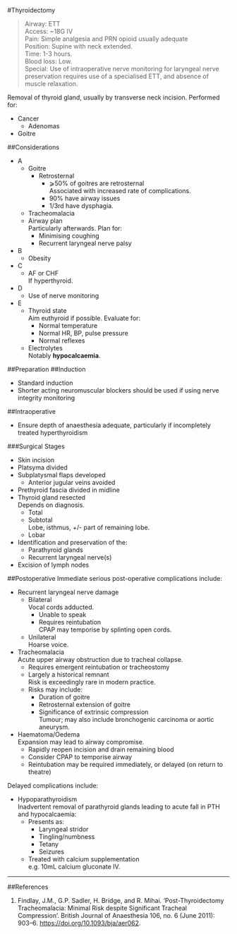 #Thyroidectomy
>Airway: ETT <br>
>Access: ~18G IV <br>
>Pain: Simple analgesia and PRN opioid usually adequate <br>
>Position: Supine with neck extended. <br>
>Time: 1-3 hours. <br>
>Blood loss: Low. <br>
>Special: Use of intraoperative nerve monitoring for laryngeal nerve preservation requires use of a specialised ETT, and absence of muscle relaxation. <br>


Removal of thyroid gland, usually by transverse neck incision. Performed for:
* Cancer
	* Adenomas
* Goitre

##Considerations
* A
	* Goitre
		* Retrosternal
			* ⩾50% of goitres are retrosternal  
			Associated with increased rate of complications.
			* 90% have airway issues
			* 1/3rd have dysphagia.
	* Tracheomalacia
	* Airway plan  
	Particularly afterwards. Plan for:
		* Minimising coughing
		* Recurrent laryngeal nerve palsy
* B
	* Obesity
* C
	* AF or CHF  
	If hyperthyroid.
* D
	* Use of nerve monitoring
* E
	* Thyroid state  
	Aim euthyroid if possible. Evaluate for:
		* Normal temperature
		* Normal HR, BP, pulse pressure
		* Normal reflexes
	* Electrolytes  
	Notably **hypocalcaemia**.


##Preparation
##Induction
* Standard induction
* Shorter acting neuromuscular blockers should be used if using nerve integrity monitoring

##Intraoperative
* Ensure depth of anaesthesia adequate, particularly if incompletely treated hyperthyroidism


###Surgical Stages
* Skin incision
* Platsyma divided
* Subplatysmal flaps developed
	* Anterior jugular veins avoided
* Prethyroid fascia divided in midline
* Thyroid gland resected  
Depends on diagnosis.
	* Total
	* Subtotal  
	Lobe, isthmus, +/- part of remaining lobe.
	* Lobar
* Identification and preservation of the:
	* Parathyroid glands
	* Recurrent laryngeal nerve(s)
* Excision of lymph nodes

##Postoperative
Immediate serious post-operative complications include:
* Recurrent laryngeal nerve damage
	* Bilateral  
	Vocal cords adducted.
		* Unable to speak
		* Requires reintubation  
		CPAP may temporise by splinting open cords.
	* Unilateral  
	Hoarse voice.
* Tracheomalacia  
Acute upper airway obstruction due to tracheal collapse.
	* Requires emergent reintubation or tracheostomy
	* Largely a historical remnant  
	Risk is exceedingly rare in modern practice.
	* Risks may include:
		* Duration of goitre
		* Retrosternal extension of goitre
		* Significance of extrinsic compression  
		Tumour; may also include bronchogenic carcinoma or aortic aneurysm.
* Haematoma/Oedema  
Expansion may lead to airway compromise.
	* Rapidly reopen incision and drain remaining blood
	* Consider CPAP to temporise airway
	* Reintubation may be required immediately, or delayed (on return to theatre)



Delayed complications include:
* Hypoparathyroidism  
Inadvertent removal of parathyroid glands leading to acute fall in PTH and hypocalcaemia:
	* Presents as:
		* Laryngeal stridor
		* Tingling/numbness
		* Tetany
		* Seizures
	* Treated with calcium supplementation  
	e.g. 10mL calcium gluconate IV.


---
##References
1. Findlay, J.M., G.P. Sadler, H. Bridge, and R. Mihai. ‘Post-Thyroidectomy Tracheomalacia: Minimal Risk despite Significant Tracheal Compression’. British Journal of Anaesthesia 106, no. 6 (June 2011): 903–6. https://doi.org/10.1093/bja/aer062.
